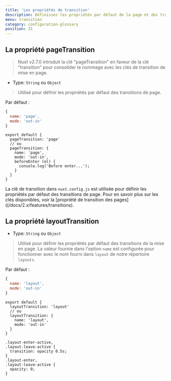 ```yaml
---
title: 'Les propriétés de transition'
description: Définissez les propriétés par défaut de la page et des transitions de mise en page.
menu: transition
category: configuration-glossary
position: 31
---
```


## La propriété pageTransition

> Nuxt v2.7.0 introduit la clé "pageTransition" en faveur de la clé "transition" pour consolider le nommage avec les clés de transition de mise en page.

- Type: `String` ou `Object`

> Utilisé pour définir les propriétés par défaut des transitions de page.

Par défaut :

```js
{
  name: 'page',
  mode: 'out-in'
}
```

```js{}[nuxt.config.js]
export default {
  pageTransition: 'page'
  // ou
  pageTransition: {
    name: 'page',
    mode: 'out-in',
    beforeEnter (el) {
      console.log('Before enter...');
    }
  }
}
```

La clé de transition dans `nuxt.config.js` est utilisée pour définir les propriétés par défaut des transitions de page. Pour en savoir plus sur les clés disponibles, voir la [propriété de transition des pages]((/docs/2.x/features/transitions).

## La propriété layoutTransition

- Type: `String` ou `Object`

> Utilisé pour définir les propriétés par défaut des transitions de la mise en page. La valeur fournie dans l'option `name` est configurée pour fonctionner avec le nom fourni dans `layout` de notre répertoire `layouts`.

Par défaut :

```js
{
  name: 'layout',
  mode: 'out-in'
}
```

```js{}[nuxt.config.js]
export default {
  layoutTransition: 'layout'
  // ou
  layoutTransition: {
    name: 'layout',
    mode: 'out-in'
  }
}
```

```css{}[assets/main.css]
.layout-enter-active,
.layout-leave-active {
  transition: opacity 0.5s;
}
.layout-enter,
.layout-leave-active {
  opacity: 0;
}
```
